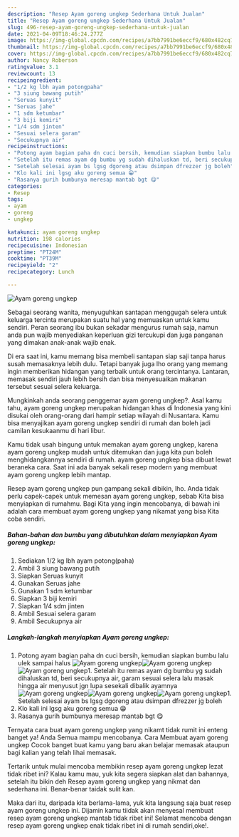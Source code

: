```yaml
---
description: "Resep Ayam goreng ungkep Sederhana Untuk Jualan"
title: "Resep Ayam goreng ungkep Sederhana Untuk Jualan"
slug: 496-resep-ayam-goreng-ungkep-sederhana-untuk-jualan
date: 2021-04-09T18:46:24.277Z
image: https://img-global.cpcdn.com/recipes/a7bb7991be6eccf9/680x482cq70/ayam-goreng-ungkep-foto-resep-utama.jpg
thumbnail: https://img-global.cpcdn.com/recipes/a7bb7991be6eccf9/680x482cq70/ayam-goreng-ungkep-foto-resep-utama.jpg
cover: https://img-global.cpcdn.com/recipes/a7bb7991be6eccf9/680x482cq70/ayam-goreng-ungkep-foto-resep-utama.jpg
author: Nancy Roberson
ratingvalue: 3.1
reviewcount: 13
recipeingredient:
- "1/2 kg lbh ayam potongpaha"
- "3 siung bawang putih"
- "Seruas kunyit"
- "Seruas jahe"
- "1 sdm ketumbar"
- "3 biji kemiri"
- "1/4 sdm jinten"
- "Sesuai selera garam"
- "Secukupnya air"
recipeinstructions:
- "Potong ayam bagian paha dn cuci bersih, kemudian siapkan bumbu lalu ulek sampai halus"
- "Setelah itu remas ayam dg bumbu yg sudah dihaluskan td, beri secukupnya air, garam sesuai selera lalu masak hingga air menyusut jgn lupa sesekali dibalik ayamnya"
- "Setelah selesai ayam bs lgsg dgoreng atau dsimpan dfrezzer jg boleh"
- "Klo kali ini lgsg aku goreng semua 😁"
- "Rasanya gurih bumbunya meresap mantab bgt 😋"
categories:
- Resep
tags:
- ayam
- goreng
- ungkep

katakunci: ayam goreng ungkep 
nutrition: 198 calories
recipecuisine: Indonesian
preptime: "PT24M"
cooktime: "PT39M"
recipeyield: "2"
recipecategory: Lunch

---
```



![Ayam goreng ungkep](https://img-global.cpcdn.com/recipes/a7bb7991be6eccf9/680x482cq70/ayam-goreng-ungkep-foto-resep-utama.jpg)

Sebagai seorang wanita, menyuguhkan santapan menggugah selera untuk keluarga tercinta merupakan suatu hal yang memuaskan untuk kamu sendiri. Peran seorang ibu bukan sekadar mengurus rumah saja, namun anda pun wajib menyediakan keperluan gizi tercukupi dan juga panganan yang dimakan anak-anak wajib enak.

Di era  saat ini, kamu memang bisa membeli santapan siap saji tanpa harus susah memasaknya lebih dulu. Tetapi banyak juga lho orang yang memang ingin memberikan hidangan yang terbaik untuk orang tercintanya. Lantaran, memasak sendiri jauh lebih bersih dan bisa menyesuaikan makanan tersebut sesuai selera keluarga. 



Mungkinkah anda seorang penggemar ayam goreng ungkep?. Asal kamu tahu, ayam goreng ungkep merupakan hidangan khas di Indonesia yang kini disukai oleh orang-orang dari hampir setiap wilayah di Nusantara. Kamu bisa menyajikan ayam goreng ungkep sendiri di rumah dan boleh jadi camilan kesukaanmu di hari libur.

Kamu tidak usah bingung untuk memakan ayam goreng ungkep, karena ayam goreng ungkep mudah untuk ditemukan dan juga kita pun boleh menghidangkannya sendiri di rumah. ayam goreng ungkep bisa dibuat lewat beraneka cara. Saat ini ada banyak sekali resep modern yang membuat ayam goreng ungkep lebih mantap.

Resep ayam goreng ungkep pun gampang sekali dibikin, lho. Anda tidak perlu capek-capek untuk memesan ayam goreng ungkep, sebab Kita bisa menyiapkan di rumahmu. Bagi Kita yang ingin mencobanya, di bawah ini adalah cara membuat ayam goreng ungkep yang nikamat yang bisa Kita coba sendiri.

<!--inarticleads1-->

##### Bahan-bahan dan bumbu yang dibutuhkan dalam menyiapkan Ayam goreng ungkep:

1. Sediakan 1/2 kg lbh ayam potong(paha)
1. Ambil 3 siung bawang putih
1. Siapkan Seruas kunyit
1. Gunakan Seruas jahe
1. Gunakan 1 sdm ketumbar
1. Siapkan 3 biji kemiri
1. Siapkan 1/4 sdm jinten
1. Ambil Sesuai selera garam
1. Ambil Secukupnya air




<!--inarticleads2-->

##### Langkah-langkah menyiapkan Ayam goreng ungkep:

1. Potong ayam bagian paha dn cuci bersih, kemudian siapkan bumbu lalu ulek sampai halus
<img src="https://img-global.cpcdn.com/steps/e66817e651a74e2f/160x128cq70/ayam-goreng-ungkep-langkah-memasak-1-foto.jpg" alt="Ayam goreng ungkep"><img src="https://img-global.cpcdn.com/steps/e74ccc8be1d0cad1/160x128cq70/ayam-goreng-ungkep-langkah-memasak-1-foto.jpg" alt="Ayam goreng ungkep"><img src="https://img-global.cpcdn.com/steps/67f4b34f9dddbf2d/160x128cq70/ayam-goreng-ungkep-langkah-memasak-1-foto.jpg" alt="Ayam goreng ungkep">1. Setelah itu remas ayam dg bumbu yg sudah dihaluskan td, beri secukupnya air, garam sesuai selera lalu masak hingga air menyusut jgn lupa sesekali dibalik ayamnya
<img src="https://img-global.cpcdn.com/steps/833655a46a1707ec/160x128cq70/ayam-goreng-ungkep-langkah-memasak-2-foto.jpg" alt="Ayam goreng ungkep"><img src="https://img-global.cpcdn.com/steps/de3f7510392edb98/160x128cq70/ayam-goreng-ungkep-langkah-memasak-2-foto.jpg" alt="Ayam goreng ungkep"><img src="https://img-global.cpcdn.com/steps/17056a011bb9736a/160x128cq70/ayam-goreng-ungkep-langkah-memasak-2-foto.jpg" alt="Ayam goreng ungkep">1. Setelah selesai ayam bs lgsg dgoreng atau dsimpan dfrezzer jg boleh
1. Klo kali ini lgsg aku goreng semua 😁
1. Rasanya gurih bumbunya meresap mantab bgt 😋




Ternyata cara buat ayam goreng ungkep yang nikamt tidak rumit ini enteng banget ya! Anda Semua mampu mencobanya. Cara Membuat ayam goreng ungkep Cocok banget buat kamu yang baru akan belajar memasak ataupun bagi kalian yang telah lihai memasak.

Tertarik untuk mulai mencoba membikin resep ayam goreng ungkep lezat tidak ribet ini? Kalau kamu mau, yuk kita segera siapkan alat dan bahannya, setelah itu bikin deh Resep ayam goreng ungkep yang nikmat dan sederhana ini. Benar-benar taidak sulit kan. 

Maka dari itu, daripada kita berlama-lama, yuk kita langsung saja buat resep ayam goreng ungkep ini. Dijamin kamu tiidak akan menyesal membuat resep ayam goreng ungkep mantab tidak ribet ini! Selamat mencoba dengan resep ayam goreng ungkep enak tidak ribet ini di rumah sendiri,oke!.

